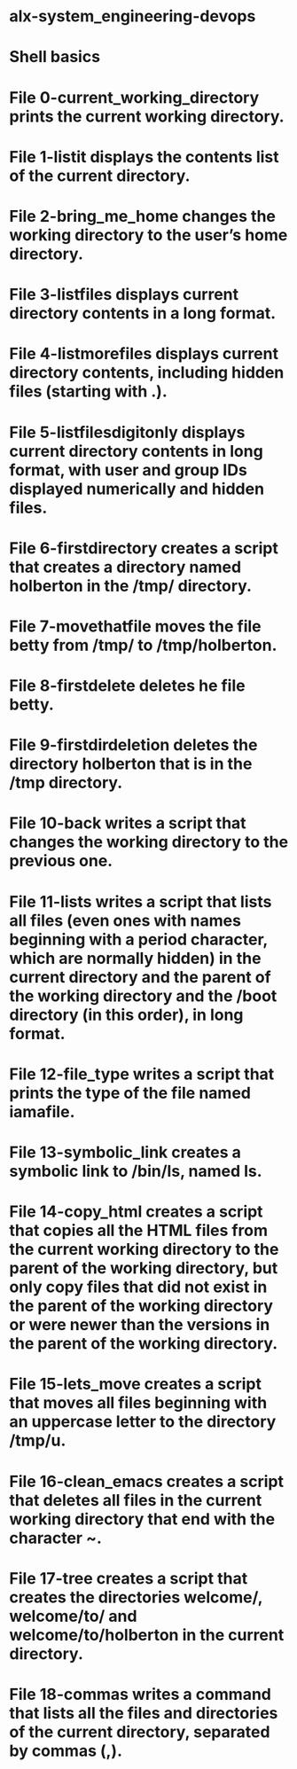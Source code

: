 # alx-system_engineering-devops
# Shell basics
# File 0-current_working_directory prints the current working directory.

# File 1-listit displays the contents list of the current directory.

# File 2-bring_me_home changes the working directory to the user’s home directory.

# File 3-listfiles displays current directory contents in a long format.

# File 4-listmorefiles displays current directory contents, including hidden files (starting with .).

# File 5-listfilesdigitonly displays current directory contents in long format, with user and group IDs displayed numerically and hidden files.

# File 6-firstdirectory creates a script that creates a directory named holberton in the /tmp/ directory.

# File 7-movethatfile moves the file betty from /tmp/ to /tmp/holberton.

# File 8-firstdelete deletes he file betty.

# File 9-firstdirdeletion deletes the directory holberton that is in the /tmp directory.

# File 10-back writes a script that changes the working directory to the previous one.

# File 11-lists writes a script that lists all files (even ones with names beginning with a period character, which are normally hidden) in the current directory and the parent of the working directory and the /boot directory (in this order), in long format.

# File 12-file_type writes a script that prints the type of the file named iamafile.

# File 13-symbolic_link creates a symbolic link to /bin/ls, named ls.

# File 14-copy_html creates a script that copies all the HTML files from the current working directory to the parent of the working directory, but only copy files that did not exist in the parent of the working directory or were newer than the versions in the parent of the working directory.

# File 15-lets_move creates a script that moves all files beginning with an uppercase letter to the directory /tmp/u.

# File 16-clean_emacs creates a script that deletes all files in the current working directory that end with the character ~.

# File 17-tree creates a script that creates the directories welcome/, welcome/to/ and welcome/to/holberton in the current directory.

# File 18-commas writes a command that lists all the files and directories of the current directory, separated by commas (,).
